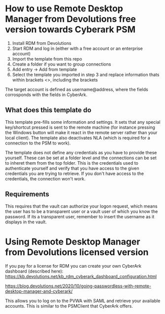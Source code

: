 # How to use Remote Desktop Manager from Devolutions free version towards Cyberark PSM

1. Install RDM from Devolutions
2. Start RDM and log in (either with a free account or an enterprise account)
3. Import the template from this repo
4. Create a folder if you want to group connections
5. Add entry -> Add from template
6. Select the template you imported in step 3 and replace information thats within brackets <>, including the brackets

The target account is defined as username@address, where the fields corrosponds with the fields in CyberArk.

## What does this template do

This template pre-fills some information and settings. It sets that any special key/shortcut pressed is sent to the remote machine (for instance pressing the Windows button will make it react in the remote server rather than your local client). The template also deactivates NLA (which is required for a connection to the PSM to work). 

The template does not define any credentials as you have to provide these yourself. These can be set at a folder level and the connections can be set to inheret them from the top folder. This is the credentials used to authenticate yourself and verify that you have access to the given credentials you are trying to retrieve. If you don't have access to the credentials, the connection won't work.


## Requirements

This requires that the vault can authorize your logon request, which means the user has to be a transparent user or a vault user of which you know the password. If its a transparent user, remember to insert the username as it displays in the vault.

# Using Remote Desktop Manager from Devolutions licensed version

If you pay for a license for RDM you can create your own CyberArk dashboard (described here):
https://kb.devolutions.net/kb_rdm_cyberark_dashboard_configuration.html

https://blog.devolutions.net/2020/10/going-passwordless-with-remote-desktop-manager-and-cyberark/

This allows you to log on to the PVWA with SAML and retrieve your available accounts. This is similar to the PSMClient that CyberArk offers. 
